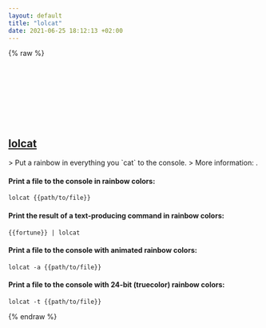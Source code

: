 ```yaml
---
layout: default
title: "lolcat"
date: 2021-06-25 18:12:13 +02:00
---
```

{% raw %}
<h2 id="lolcat">
  <a href="/en/common/lolcat.html">lolcat</a> <a href="#lolcat"><svg class="icon">
    <use href="/assets/images/unicode_sprite.svg#link" />
  </svg></a>
</h2>
> Put a rainbow in everything you `cat` to the console.
> More information: <https://github.com/busyloop/lolcat>.

#### Print a file to the console in rainbow colors:
```shell
lolcat {{path/to/file}}
```
#### Print the result of a text-producing command in rainbow colors:
```shell
{{fortune}} | lolcat
```
#### Print a file to the console with animated rainbow colors:
```shell
lolcat -a {{path/to/file}}
```
#### Print a file to the console with 24-bit (truecolor) rainbow colors:
```shell
lolcat -t {{path/to/file}}
```
{% endraw %}